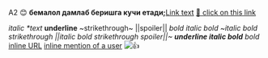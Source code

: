 A2 😊 **бемалол дамлаб беришга кучи етади;**[Link text](https://website-name.com) [🥉 click on this link](#my-multi-word-header)

_italic \*text_
__underline__
~strikethrough~
||spoiler||
*bold _italic bold ~italic bold strikethrough ||italic bold strikethrough spoiler||~ __underline italic bold___ bold*
[inline URL](http://www.example.com/)
[inline mention of a user](tg://user?id=123456789)
![👍](tg://emoji?id=5368324170671202286)

```
